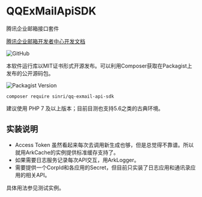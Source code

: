 # QQExMailApiSDK

腾讯企业邮箱接口套件

[腾讯企业邮箱开发者中心开发文档](https://exmail.qq.com/qy_mng_logic/doc#10001) 

![GitHub](https://img.shields.io/github/license/sinri/QQExMailApiSDK.svg)

本软件运行库以MIT证书形式开源发布。可以利用Composer获取在Packagist上发布的公开源码包。

![Packagist Version](https://img.shields.io/packagist/v/sinri/qq-exmail-api-sdk.svg)

`composer require sinri/qq-exmail-api-sdk`

建议使用 PHP 7 及以上版本；目前目测也支持5.6之类的古典环境。 

## 实装说明

* Access Token 虽然看起来每次去调用新生成也够，但是总觉得不靠谱。所以就用ArkCache的实例提供标准缓存支持了。
* 如果需要日志服务记录每次API交互，用ArkLogger。
* 需要提供一个CorpId和各应用的Secret，但目前只实装了日志应用和通讯录应用的相关API。

具体用法参见测试实例。